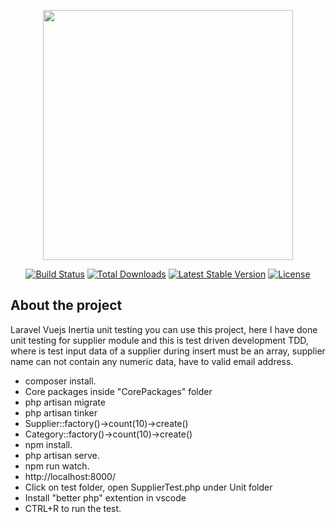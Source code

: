 <p align="center"><a href="https://laravel.com" target="_blank"><img src="https://raw.githubusercontent.com/laravel/art/master/logo-lockup/5%20SVG/2%20CMYK/1%20Full%20Color/laravel-logolockup-cmyk-red.svg" width="400"></a></p>

<p align="center">
<a href="https://travis-ci.org/laravel/framework"><img src="https://travis-ci.org/laravel/framework.svg" alt="Build Status"></a>
<a href="https://packagist.org/packages/laravel/framework"><img src="https://img.shields.io/packagist/dt/laravel/framework" alt="Total Downloads"></a>
<a href="https://packagist.org/packages/laravel/framework"><img src="https://img.shields.io/packagist/v/laravel/framework" alt="Latest Stable Version"></a>
<a href="https://packagist.org/packages/laravel/framework"><img src="https://img.shields.io/packagist/l/laravel/framework" alt="License"></a>
</p>

## About the project

Laravel Vuejs Inertia unit testing you can use this project, here I have done unit testing for supplier module and this is test driven development TDD, where is test input data of a supplier during insert must be an array, supplier name can not contain any numeric data, have to valid email address.

- composer install.
- Core packages inside "CorePackages" folder
- php artisan migrate
- php artisan tinker
- Supplier::factory()->count(10)->create()
- Category::factory()->count(10)->create()
- npm install.
- php artisan serve.
- npm run watch.
- http://localhost:8000/
- Click on test folder, open SupplierTest.php under Unit folder
- Install "better php" extention in vscode
- CTRL+R to run the test.
